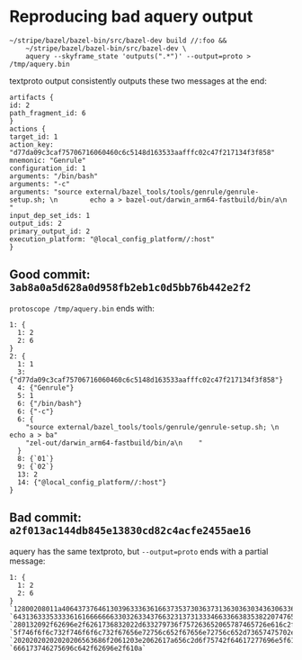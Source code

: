 # Reproducing bad aquery output

```
~/stripe/bazel/bazel-bin/src/bazel-dev build //:foo &&
    ~/stripe/bazel/bazel-bin/src/bazel-dev \
    aquery --skyframe_state 'outputs(".*")' --output=proto > /tmp/aquery.bin
```

textproto output consistently outputs these two messages at the end:

```
artifacts {
id: 2
path_fragment_id: 6
}
actions {
target_id: 1
action_key: "d77da09c3caf75706716060460c6c5148d163533aafffc02c47f217134f3f858"
mnemonic: "Genrule"
configuration_id: 1
arguments: "/bin/bash"
arguments: "-c"
arguments: "source external/bazel_tools/tools/genrule/genrule-setup.sh; \n        echo a > bazel-out/darwin_arm64-fastbuild/bin/a\n    "
input_dep_set_ids: 1
output_ids: 2
primary_output_id: 2
execution_platform: "@local_config_platform//:host"
}
```

## Good commit: `3ab8a0a5d628a0d958fb2eb1c0d5bb76b442e2f2`

`protoscope /tmp/aquery.bin` ends with:

```
1: {
  1: 2
  2: 6
}
2: {
  1: 1
  3: {"d77da09c3caf75706716060460c6c5148d163533aafffc02c47f217134f3f858"}
  4: {"Genrule"}
  5: 1
  6: {"/bin/bash"}
  6: {"-c"}
  6: {
    "source external/bazel_tools/tools/genrule/genrule-setup.sh; \n        echo a > ba"
    "zel-out/darwin_arm64-fastbuild/bin/a\n    "
  }
  8: {`01`}
  9: {`02`}
  13: 2
  14: {"@local_config_platform//:host"}
}
```


## Bad commit: `a2f013ac144db845e13830cd82c4acfe2455ae16`

aquery has the same textproto, but `--output=proto` ends with a partial message:

```
1: {
  1: 2
  2: 6
}
`12800208011a40643737646130396333636166373537303637313630363034363063366335313438`
`64313633353333616166666663303263343766323137313334663366383538220747656e72756c65`
`280132092f62696e2f6261736832022d633279736f757263652065787465726e616c2f62617a656c`
`5f746f6f6c732f746f6f6c732f67656e72756c652f67656e72756c652d73657475702e73683b200a`
`20202020202020206563686f2061203e2062617a656c2d6f75742f64617277696e5f61726d36342d`
`666173746275696c642f62696e2f610a`
```
